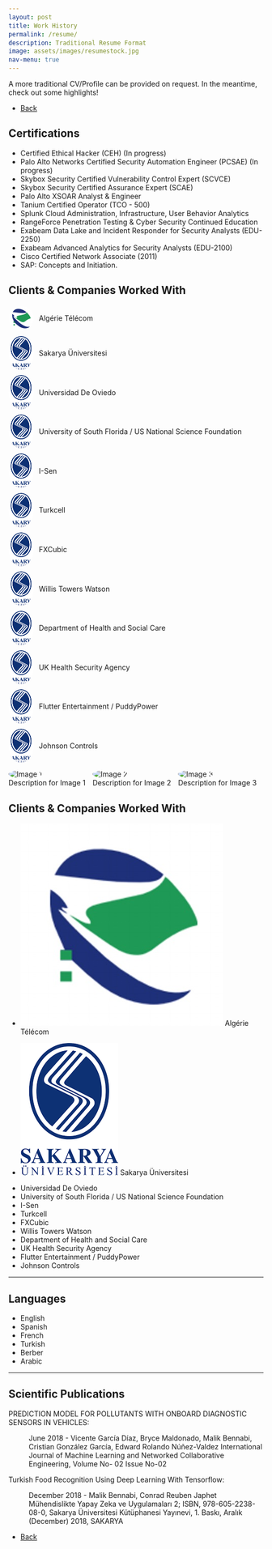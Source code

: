 ```yaml
---
layout: post
title: Work History
permalink: /resume/
description: Traditional Resume Format
image: assets/images/resumestock.jpg
nav-menu: true
---
```

A more traditional CV/Profile can be provided on request. In the meantime, check out some highlights! 
<ul class="actions">
<li><a href="/" class="button next scrolly">Back</a></li>
</ul>

## Certifications
- Certified Ethical Hacker (CEH) (In progress)
- Palo Alto Networks Certified Security Automation Engineer (PCSAE) (In progress)
- Skybox Security Certified Vulnerability Control Expert (SCVCE)
- Skybox Security Certified Assurance Expert (SCAE)
- Palo Alto XSOAR Analyst & Engineer
- Tanium Certified Operator (TCO - 500)
- Splunk Cloud Administration, Infrastructure, User Behavior Analytics
- RangeForce Penetration Testing & Cyber Security Continued Education
- Exabeam Data Lake and Incident Responder for Security Analysts (EDU-2250)
- Exabeam Advanced Analytics for Security Analysts (EDU-2100)
- Cisco Certified Network Associate (2011)
- SAP: Concepts and Initiation.


## Clients & Companies Worked With 
<head>
  <meta charset="UTF-8">
  <meta name="viewport" content="width=device-width, initial-scale=1.0">
</head>
<body>

  <!-- Unordered List with Images -->
  <ul style="list-style-type: none; padding: 0;">
    <li style="margin: 10px 0; display: flex; align-items: center;">
      <img src="assets/images/AT.JPG" alt="Algérie Télécom" style="width: 50px; height: auto; margin-right: 10px; border-radius: 50%;">
      <span>Algérie Télécom</span>
    </li>
    <li style="margin: 10px 0; display: flex; align-items: center;">
      <img src="assets/images/sau.png" alt="Sakarya Üniversitesi" style="width: 50px; height: auto; margin-right: 10px; border-radius: 50%;">
      <span>Sakarya Üniversitesi</span>
    </li>
        <li style="margin: 10px 0; display: flex; align-items: center;">
      <img src="assets/images/sau.png" alt="Universidad De Oviedo" style="width: 50px; height: auto; margin-right: 10px; border-radius: 50%;">
      <span>Universidad De Oviedo</span>
    </li>
        <li style="margin: 10px 0; display: flex; align-items: center;">
      <img src="assets/images/sau.png" alt="University of South Florida / US National Science Foundation" style="width: 50px; height: auto; margin-right: 10px; border-radius: 50%;">
      <span>University of South Florida / US National Science Foundation</span>
    </li>
        <li style="margin: 10px 0; display: flex; align-items: center;">
      <img src="assets/images/sau.png" alt="I-Sen" style="width: 50px; height: auto; margin-right: 10px; border-radius: 50%;">
      <span>I-Sen</span>
    </li>
     </li>
        <li style="margin: 10px 0; display: flex; align-items: center;">
      <img src="assets/images/sau.png" alt="Turkcell" style="width: 50px; height: auto; margin-right: 10px; border-radius: 50%;">
      <span>Turkcell</span>
    </li>
     </li>
        <li style="margin: 10px 0; display: flex; align-items: center;">
      <img src="assets/images/sau.png" alt="FXCubic" style="width: 50px; height: auto; margin-right: 10px; border-radius: 50%;">
      <span>FXCubic</span>
    </li>
     </li>
        <li style="margin: 10px 0; display: flex; align-items: center;">
      <img src="assets/images/sau.png" alt="Willis Towers Watson" style="width: 50px; height: auto; margin-right: 10px; border-radius: 50%;">
      <span>Willis Towers Watson</span>
    </li>
      </li>
        <li style="margin: 10px 0; display: flex; align-items: center;">
      <img src="assets/images/sau.png" alt="Department of Health and Social Care" style="width: 50px; height: auto; margin-right: 10px; border-radius: 50%;">
      <span>Department of Health and Social Care</span>
    </li>
      </li>
        <li style="margin: 10px 0; display: flex; align-items: center;">
      <img src="assets/images/sau.png" alt="UK Health Security Agency" style="width: 50px; height: auto; margin-right: 10px; border-radius: 50%;">
      <span>UK Health Security Agency</span>
    </li>
       </li>
        <li style="margin: 10px 0; display: flex; align-items: center;">
      <img src="assets/images/sau.png" alt="Flutter Entertainment / PuddyPower" style="width: 50px; height: auto; margin-right: 10px; border-radius: 50%;">
      <span>Flutter Entertainment / PuddyPower</span>
    </li>
       </li>
        <li style="margin: 10px 0; display: flex; align-items: center;">
      <img src="assets/images/sau.png" alt="Johnson Controls" style="width: 50px; height: auto; margin-right: 10px; border-radius: 50%;">
      <span>Johnson Controls</span>
    </li>
  </ul>
</body>

  <ul style="list-style-type: none; padding: 0;">
    <li style="display: inline-block; margin-right: 10px;">
      <img src="image1.jpg" alt="Image 1" style="width: 50px; height: auto; border-radius: 50%;">
      <span style="display: block; text-align: center;">Description for Image 1</span>
    </li>
    <li style="display: inline-block; margin-right: 10px;">
      <img src="image2.jpg" alt="Image 2" style="width: 50px; height: auto; border-radius: 50%;">
      <span style="display: block; text-align: center;">Description for Image 2</span>
    </li>
    <li style="display: inline-block;">
      <img src="image3.jpg" alt="Image 3" style="width: 50px; height: auto; border-radius: 50%;">
      <span style="display: block; text-align: center;">Description for Image 3</span>
    </li>
  </ul>
  
## Clients & Companies Worked With 
- <p><span class="image left"><img src="assets/images/AT.JPG" alt="" /></span>  Algérie Télécom
- <p><span class="image left"><img src="assets/images/sau.png" alt="" /></span>  Sakarya Üniversitesi
- Universidad De Oviedo
- University of South Florida / US National Science Foundation
- I-Sen
- Turkcell
- FXCubic
- Willis Towers Watson
- Department of Health and Social Care
- UK Health Security Agency
- Flutter Entertainment / PuddyPower
- Johnson Controls

 
 <hr class="major" />

## Languages 
- English
- Spanish
- French
- Turkish
- Berber
- Arabic

<hr class="major" />

## Scientific Publications 
<p>PREDICTION MODEL FOR POLLUTANTS WITH ONBOARD DIAGNOSTIC SENSORS IN VEHICLES: <dd>June 2018 - Vicente García Díaz, Bryce Maldonado, Malik Bennabi, Cristian González García, Edward Rolando Núñez-Valdez
International Journal of Machine Learning and Networked Collaborative Engineering, Volume No- 02 Issue No-02</dd></p>
<p>Turkish Food Recognition Using Deep Learning With Tensorflow: <dd>December 2018 - Malik Bennabi, Conrad Reuben Japhet
Mühendislikte Yapay Zeka ve Uygulamaları 2; ISBN, 978-605-2238-08-0, Sakarya Üniversitesi Kütüphanesi Yayınevi, 1. Baskı,
Aralık (December) 2018, SAKARYA</dd></p>



<ul class="actions">
<li><a href="/" class="button next scrolly">Back</a></li>
</ul>
